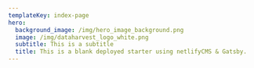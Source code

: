 ```yaml
---
templateKey: index-page
hero:
  background_image: /img/hero_image_background.png
  image: /img/dataharvest_logo_white.png
  subtitle: This is a subtitle
  title: This is a blank deployed starter using netlifyCMS & Gatsby.
---
```


